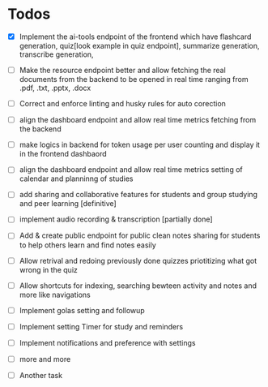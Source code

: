 # Todos 
- [x] Implement the ai-tools endpoint of the frontend which have flashcard generation, quiz[look example in quiz endpoint], summarize generation, transcribe generation, 
- [ ] Make the resource endpoint better and allow fetching the real documents from the backend to be opened in real time ranging from .pdf, .txt, .pptx, .docx
- [ ] Correct and enforce linting and husky rules for auto corection
- [ ] align the dashboard endpoint and allow real time metrics fetching from the backend
- [ ] make logics in backend for token usage per user counting and display it in the frontend dashbaord
- [ ] align the dashboard endpoint and allow real time metrics setting of calendar and planninng of studies
- [ ] add sharing and collaborative features for students and group studying and peer learning [definitive]
- [ ] implement audio recording & transcription [partially done]
- [ ] Add & create public endpoint for public clean notes sharing for students to help others learn and find notes easily
- [ ] Allow retrival and redoing previously done quizzes priotitizing what got wrong in the quiz
- [ ] Allow shortcuts for indexing, searching bewteen activity and notes and more like navigations
- [ ] Implement golas setting and followup
- [ ] Implement setting Timer for study and reminders
- [ ] Implement notifications and preference with settings
- [ ] more and more
- [ ] Another task

